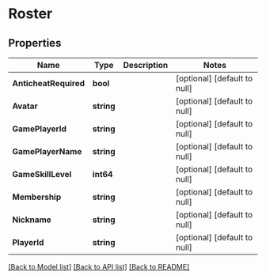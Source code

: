 # Roster

## Properties
Name | Type | Description | Notes
------------ | ------------- | ------------- | -------------
**AnticheatRequired** | **bool** |  | [optional] [default to null]
**Avatar** | **string** |  | [optional] [default to null]
**GamePlayerId** | **string** |  | [optional] [default to null]
**GamePlayerName** | **string** |  | [optional] [default to null]
**GameSkillLevel** | **int64** |  | [optional] [default to null]
**Membership** | **string** |  | [optional] [default to null]
**Nickname** | **string** |  | [optional] [default to null]
**PlayerId** | **string** |  | [optional] [default to null]

[[Back to Model list]](../README.md#documentation-for-models) [[Back to API list]](../README.md#documentation-for-api-endpoints) [[Back to README]](../README.md)

